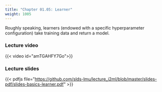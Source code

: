 ```yaml
---
title: "Chapter 01.05: Learner"
weight: 1005
---
```

Roughly speaking, learners (endowed with a specific hyperparameter configuration) take training data and return a model.

<!--more-->
### Lecture video

{{< video id="amTGAHFY7Go">}}

### Lecture slides

{{< pdfjs file="https://github.com/slds-lmu/lecture_i2ml/blob/master/slides-pdf/slides-basics-learner.pdf" >}}
